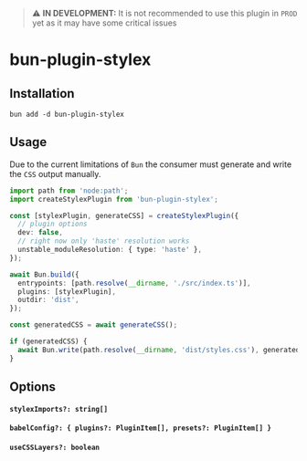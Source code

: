 > :warning: **IN DEVELOPMENT:** It is not recommended to use this plugin in `PROD` yet as it may have some critical issues

# bun-plugin-stylex

## Installation

```
bun add -d bun-plugin-stylex
```

## Usage

Due to the current limitations of `Bun` the consumer must generate and write the `CSS` output manually.

```ts
import path from 'node:path';
import createStylexPlugin from 'bun-plugin-stylex';

const [stylexPlugin, generateCSS] = createStylexPlugin({
  // plugin options
  dev: false,
  // right now only 'haste' resolution works
  unstable_moduleResolution: { type: 'haste' },
});

await Bun.build({
  entrypoints: [path.resolve(__dirname, './src/index.ts')],
  plugins: [stylexPlugin],
  outdir: 'dist',
});

const generatedCSS = await generateCSS();

if (generatedCSS) {
  await Bun.write(path.resolve(__dirname, 'dist/styles.css'), generatedCSS);
}
```

## Options

#### `stylexImports?: string[]`

#### `babelConfig?: { plugins?: PluginItem[], presets?: PluginItem[] }`

#### `useCSSLayers?: boolean`
